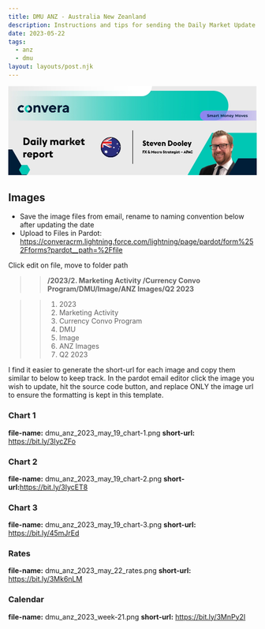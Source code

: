 ```yaml
---
title: DMU ANZ - Australia New Zeanland
description: Instructions and tips for sending the Daily Market Update for region ANZ.
date: 2023-05-22
tags:
  - anz
  - dmu
layout: layouts/post.njk
---
```


![ANZ Header](/img/StevenDooley_DailyMarketReport_APAC.jpg)

## Images

- Save the image files from email, rename to naming convention below after updating the date
- Upload to Files in Pardot: https://converacrm.lightning.force.com/lightning/page/pardot/form%252Fforms?pardot__path=%2Ffile

Click edit on file, move to folder path 

>><strong>/2023/2. Marketing Activity /Currency Convo Program/DMU/Image/ANZ Images/Q2 2023</strong>

>>1. 2023
>>2. Marketing Activity 
>>3. Currency Convo Program
>>4. DMU
>>5. Image
>>6. ANZ Images
>>7. Q2 2023 

I find it easier to generate the short-url for each image and copy them similar to below to keep track. In the pardot email editor click the image you wish to update, hit the source code button, and replace ONLY the image url to ensure the formatting is kept in this template.

### Chart 1
<strong>file-name:</strong> dmu_anz_2023_may_19_chart-1.png
<strong>short-url:</strong> https://bit.ly/3IycZFo

### Chart 2
<strong>file-name:</strong> dmu_anz_2023_may_19_chart-2.png
<strong>short-url:</strong>https://bit.ly/3IycET8

### Chart 3
<strong>file-name:</strong> dmu_anz_2023_may_19_chart-3.png
<strong>short-url:</strong> https://bit.ly/45mJrEd

### Rates
<strong>file-name:</strong> dmu_anz_2023_may_22_rates.png
<strong>short-url:</strong> https://bit.ly/3Mk6nLM

### Calendar 
<strong>file-name:</strong> dmu_anz_2023_week-21.png
<strong>short-url:</strong> https://bit.ly/3MnPy2I

